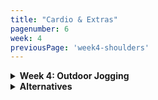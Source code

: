 ```yaml
---
title: "Cardio & Extras"
pagenumber: 6
week: 4
previousPage: 'week4-shoulders'
---
```


<details>
<summary><b>Week 4: Outdoor Jogging</b></summary

Warm-up:

- Light dynamic stretching (leg swings, arm circles, etc.) for 5-7 minutes while walking
  
Main Workout:

- Jog at a steady pace for 30 minutes.

- At the 10 minute mark, jog slightly faster for 2 minutes (about a 10% increase in speed)

- Recover by relaxing with 1 minute of easy-paced recovery jogging
  
- At the 20 minute mark, repeat the fast jog for 2 minutes with a 1 minut recovery after
   
Cooldown:

- Slow jog or brisk walk for 5 minutes.
  
- Static stretching for major muscle groups (quads, hamstrings, calves, etc.) for 5-7 minutes.

- Aim for a total workout time of 30-45 mins

</details>

<details>
<summary><b>Alternatives</b></summary

HIIT Class:

- [ITEMS REQUIRED]: Water bottle, phone (timer), markers (I use my hat and a water bottle)

- Go to your local park (if weather permits) and do the following:

- Warm-up:

- Light jog around the park (roughly 3-5 mins)

- Bodyweight squats, arm circles, any stretching you want to include

Workout:

- [Place markers 25m apart, do all your exercises at one marker and use the other as your point of reference for sprints]

- I place my water bottle where I am and hat (or other item) at ~25m away

- x10 push-ups

- x10 jump-squats [Normal body weight squats - jump at the top]

- x20 mountain climbers [lie in a plank position and raise your knee to your chest, repeat 20 times (10 per leg) at a rapid pace]

- x1 25m sprint, 25m jog back to starting position

- 45 second rest

REPEAT 3 TIMES

- x10 burpees [basically a push-up superset with a jump-squat]

- x20 body-weight squats

- Lunge 25m (to your reference point)

- Sprint back

- 60 second rest

- REPEAT 3 TIMES

Cool-down:

- Go for a well-deserved walk/lap around the park. I like to listen to relaxing music, walk slowly and enjoy mother nature before heading home - well done!!

Swim:

Tips

- Get into a breathing rhythm - breath out for 3 strokes while underwater then breathe in and repeat, rotating your head (breathing) on both sides of your body

- If you don't breathe out all of the air in your lungs while underwater then this leaves space for half as much air to be inhaled on your breath in, it also leaves a build up of waste gases in your lungs making you feel more out of breath. So relax underwater and breath out all the oxygen in your lungs in a slow and controlled manner 
  
- Extended, long arm movement forward, as your palm hits the water sweep your arm backwards and down so your forearm is vertical underwater

- Pull your arm all the way backwards, don't give up on that stroke once your hand passes your face

- Breathe when your arm is 'recovering' out of the water, so quickly rotate your head for a breath as the arm on that side is out of the water

- Look down and slightly forward and kick with your toes pointed! 

Easy Swim Workout:

Warm-up:

- Swim 4 lengths of freestyle (up and back in a 25m pool) without stopping.

- 45-second rest.
  
Speed and Endurance Set (2 sets of slow up, fast back):

- Swim 1 slow length up the pool, then 1 length back at a comfortable pace.
  
- 45-second rest.
  
- Swim 1 slow length up the pool, then 1 length back at a comfortable pace.
  
- 45-second rest.

Cooldown:

Swim 4 lengths at a relaxed pace to finish.

Intermediate Swim Workout:

Warm-up:

- Swim 10 lengths of freestyle (one length is 25m) without stopping

- 30-second rest
  
Speed and Endurance Set (3 sets of slow up, fast back):

- Swim 1 slow length up the pool, then immediately 1 length back as fast as you can

- 30-second rest

- Swim 1 slow length up the pool, then immediately 1 length back as fast as you can
  
- 30-second rest

- Swim 1 slow length up the pool, then immediately 1 length back as fast as you can
  
- 30-second rest

Cool down:

- Swim 4 lengths at a relaxed pace to finish

Hard Swim Workout:

Warm-up:

- Swim 12 lengths of freestyle (up and back in a 25m pool) without stopping.
  
- 20-second rest.
  
Speed and Endurance Set (3 sets of slow up, fast back):

- Swim 1 slow length up the pool, then immediately 1 length back as fast as you can

- 20-second rest

- Swim 1 slow length up the pool, then immediately 1 length back as fast as you can
  
- 20-second rest

- Swim 1 slow length up the pool, then immediately 1 length back as fast as you can
  
- 20-second rest

Cool down:

- Swim 6 lengths at a relaxed pace to finish


Online Pilates:

- I recommend Move With Nicole on Youtube:

- [MoveWithNicole](https://www.youtube.com/@MoveWithNicole)

- She has great workouts for the whole body, legs, abs, upper body, lower body and stretching - I like to try incorporate minimum one workout per week

</details>
